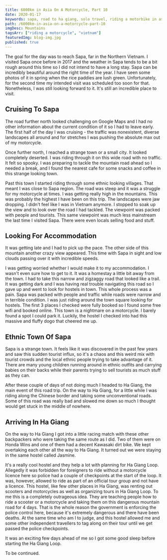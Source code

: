```yaml
---
title: 6000km in Asia On A Motorcycle, Part 10
date: 2020-01-17
keywords: sapa, road to ha giang, solo travel, riding a motorbike in asia, honda win, riding honda win in vietnam, northern vietnam, ride in northern vietnam, ha giang loop
path: /6000km-in-asia-on-a-motorcycle-part-10
imgDesc: Mountains
tagsArr: ["riding a motorcycle", "vietnam"]
featuredImg: blog-img.jpg
published: true
---
```


The goal for the day was to reach Sapa, far in the Northern Vietnam. I visited Sapa once before in 2017 and the weather in Sapa tends to be a bit rough around this time so I did not intend to have a long stay. Sapa can be incredibly beautiful around the right time of the year. I have seen some photos of it in spring when the rice paddies are lush green. Unfortunately, for the second time my intended visit was scheduled too soon for that. Nonetheless, I was still looking forward to it. It's still an incredible place to visit.

## Cruising To Sapa

The road further north looked challenging on Google Maps and I had no other information about the current condition of it so I had to leave early. The first half of the day I was cruising - the traffic was nonexistent, diverse landscapes all around and for stretches I was pushing the absolute max out of my motorcycle.

Once further north, I reached a strange town or a small city. It looked completely deserted. I was riding through it on this wide road with no traffic. It felt so spooky. I was preparing to tackle the mountain road ahead so I needed a break, and I found the nearest cafe for some snacks and coffee in this strange looking town.

Past this town I started riding through some ethnic looking villages. That meant I was close to Sapa region. The road was steep and it was a struggle for my motorcycle at times. I was getting really high in the mountains. This was probably the highest I have been on this trip. The landscapes were jaw dropping. I didn't feel like I was in Vietnam anymore. I stopped to soak up the view and to look over the road I had tackled. The viewpoint was packed with people and tourists. This same viewpoint was much less mainstream the last time I visited Sapa. There were even locals selling food and stuff.

## Looking For Accommodation

It was getting late and I had to pick up the pace. The other side of this mountain another crazy view appeared. This time with Sapa in sight and low clouds passing over it with incredible speeds.

I was getting worried whether I would make it to my accommodation. I wasn't even sure how to get to it. It was a homestay a little bit away from the town. I had to take this narrow and zigzaggy road that looked like a trail. It was getting dark and I was having real trouble navigating this road so I gave up and went to look for hostels in town. This whole process was a pain. Sapa was packed with people and traffic while roads were narrow and in terrible condition. I was just riding around the town square looking for hostels. The first 3 places I checked were fully booked so I found some free wifi and booked online. This town is a nightmare on a motorcycle. I barely found a spot I could park it. Luckily, the hostel I checked into had this massive and fluffy dogo that cheered me up.

## Ethnic Town Of Sapa

Sapa is a strange town. It feels like it was discovered in the past few years and saw this sudden tourist influx, so it's a chaos and this weird mix with tourist crowds and the local ethnic people trying to take advantage of it. There are many young children running around in ethnic outfits and carrying babies on their backs while their parents trying to sell tourists as much stuff as they can.

After these couple of days of not doing much I headed to Ha Giang, the main event of this road trip. On the way to Ha Giang, for a little while I was riding along the Chinese border and taking some unconventional roads. Some of this road was really bad and slowed me down so much I thought would get stuck in the middle of nowhere.

## Arriving In Ha Giang

On the way to Ha Giang I got into a little racing match with these other backpackers who were taking the same route as I did. Two of them were on Honda Wins and one of them had a decent Kawasaki dirt bike. We kept overtaking each other all the way to Ha Giang. It turned out we were staying in the same hostel called Jasmine.

It's a really cool hostel and they help a lot with planning for Ha Giang Loop. Allegedly it was forbidden for foreigners to ride without a motorcycle licence here so police had a couple of checkpoints at the start of the loop. It was, however, allowed to ride as part of an official tour group and not have a licence. This hostel, like few other places in Ha Giang, was renting out scooters and motorcycles as well as organizing tours in Ha Giang Loop. To me this is a completely outrageous idea. They are teaching people how to ride a scooter or a motorcycle and taking them on this dangerous mountain road for 4 days. That is the whole reason the government is enforcing the police control here, because it's extremely dangerous and there have been deaths. At the same time who am I to judge, and this hostel allowed me and some other independent travellers to tag along on their tour until we get passed the police checkpoints.

It was an exciting few days ahead of me so I got some good sleep before starting the Ha Giang Loop.

To be continued.
